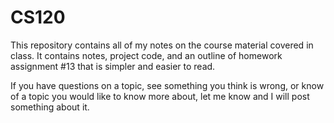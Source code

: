 # CS120 #
This repository contains all of my notes on the course material covered in class. It contains notes, project code, and an outline of homework assignment #13 that is simpler and easier to read. 

If you have questions on a topic, see something you think is wrong, or know of a topic you would like to know more about, let me know and I will post something about it.

